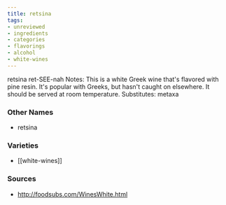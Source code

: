 ```yaml
---
title: retsina
tags:
- unreviewed
- ingredients
- categories
- flavorings
- alcohol
- white-wines
---
```

retsina ret-SEE-nah Notes: This is a white Greek wine that's flavored with pine resin. It's popular with Greeks, but hasn't caught on elsewhere. It should be served at room temperature. Substitutes: metaxa

### Other Names

* retsina

### Varieties

* [[white-wines]]

### Sources
* http://foodsubs.com/WinesWhite.html

